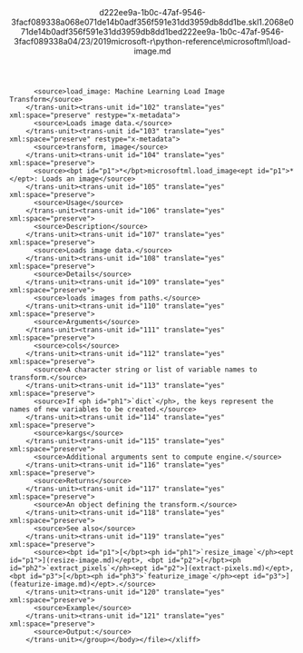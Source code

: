 <?xml version="1.0"?><xliff version="1.2" xmlns="urn:oasis:names:tc:xliff:document:1.2" xmlns:xsi="http://www.w3.org/2001/XMLSchema-instance" xsi:schemaLocation="urn:oasis:names:tc:xliff:document:1.2 xliff-core-1.2-transitional.xsd"><file datatype="xml" original="load-image.md" source-language="en-US" target-language="en-US"><header><tool tool-id="mdxliff" tool-name="mdxliff" tool-version="1.0-1931010" tool-company="Microsoft" /><xliffext:skl_file_name xmlns:xliffext="urn:microsoft:content:schema:xliffextensions">d222ee9a-1b0c-47af-9546-3facf089338a068e071de14b0adf356f591e31dd3959db8dd1be.skl</xliffext:skl_file_name><xliffext:version xmlns:xliffext="urn:microsoft:content:schema:xliffextensions">1.2</xliffext:version><xliffext:ms.openlocfilehash xmlns:xliffext="urn:microsoft:content:schema:xliffextensions">068e071de14b0adf356f591e31dd3959db8dd1be</xliffext:ms.openlocfilehash><xliffext:ms.sourcegitcommit xmlns:xliffext="urn:microsoft:content:schema:xliffextensions">d222ee9a-1b0c-47af-9546-3facf089338a</xliffext:ms.sourcegitcommit><xliffext:ms.lasthandoff xmlns:xliffext="urn:microsoft:content:schema:xliffextensions">04/23/2019</xliffext:ms.lasthandoff><xliffext:ms.openlocfilepath xmlns:xliffext="urn:microsoft:content:schema:xliffextensions">microsoft-r\python-reference\microsoftml\load-image.md</xliffext:ms.openlocfilepath></header><body><group id="content" extype="content"><trans-unit id="101" translate="yes" xml:space="preserve" restype="x-metadata">
          <source>load_image: Machine Learning Load Image Transform</source>
        </trans-unit><trans-unit id="102" translate="yes" xml:space="preserve" restype="x-metadata">
          <source>Loads image data.</source>
        </trans-unit><trans-unit id="103" translate="yes" xml:space="preserve" restype="x-metadata">
          <source>transform, image</source>
        </trans-unit><trans-unit id="104" translate="yes" xml:space="preserve">
          <source><bpt id="p1">*</bpt>microsoftml.load_image<ept id="p1">*</ept>: Loads an image</source>
        </trans-unit><trans-unit id="105" translate="yes" xml:space="preserve">
          <source>Usage</source>
        </trans-unit><trans-unit id="106" translate="yes" xml:space="preserve">
          <source>Description</source>
        </trans-unit><trans-unit id="107" translate="yes" xml:space="preserve">
          <source>Loads image data.</source>
        </trans-unit><trans-unit id="108" translate="yes" xml:space="preserve">
          <source>Details</source>
        </trans-unit><trans-unit id="109" translate="yes" xml:space="preserve">
          <source>loads images from paths.</source>
        </trans-unit><trans-unit id="110" translate="yes" xml:space="preserve">
          <source>Arguments</source>
        </trans-unit><trans-unit id="111" translate="yes" xml:space="preserve">
          <source>cols</source>
        </trans-unit><trans-unit id="112" translate="yes" xml:space="preserve">
          <source>A character string or list of variable names to transform.</source>
        </trans-unit><trans-unit id="113" translate="yes" xml:space="preserve">
          <source>If <ph id="ph1">`dict`</ph>, the keys represent the names of new variables to be created.</source>
        </trans-unit><trans-unit id="114" translate="yes" xml:space="preserve">
          <source>kargs</source>
        </trans-unit><trans-unit id="115" translate="yes" xml:space="preserve">
          <source>Additional arguments sent to compute engine.</source>
        </trans-unit><trans-unit id="116" translate="yes" xml:space="preserve">
          <source>Returns</source>
        </trans-unit><trans-unit id="117" translate="yes" xml:space="preserve">
          <source>An object defining the transform.</source>
        </trans-unit><trans-unit id="118" translate="yes" xml:space="preserve">
          <source>See also</source>
        </trans-unit><trans-unit id="119" translate="yes" xml:space="preserve">
          <source><bpt id="p1">[</bpt><ph id="ph1">`resize_image`</ph><ept id="p1">](resize-image.md)</ept>, <bpt id="p2">[</bpt><ph id="ph2">`extract_pixels`</ph><ept id="p2">](extract-pixels.md)</ept>, <bpt id="p3">[</bpt><ph id="ph3">`featurize_image`</ph><ept id="p3">](featurize-image.md)</ept>.</source>
        </trans-unit><trans-unit id="120" translate="yes" xml:space="preserve">
          <source>Example</source>
        </trans-unit><trans-unit id="121" translate="yes" xml:space="preserve">
          <source>Output:</source>
        </trans-unit></group></body></file></xliff>